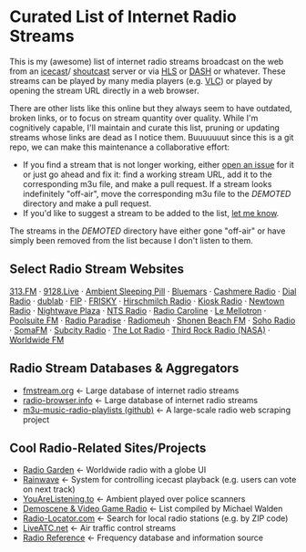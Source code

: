 # Curated List of Internet Radio Streams

This is my (awesome) list of internet radio streams
broadcast on the web from an [icecast](https://icecast.org)/
[shoutcast](https://www.shoutcast.com) server
or via [HLS](https://en.wikipedia.org/wiki/HTTP_Live_Streaming)
or [DASH](https://en.wikipedia.org/wiki/Dynamic_Adaptive_Streaming_over_HTTP)
or whatever.
These streams can be played by many media players
(e.g. [VLC](https://www.videolan.org))
or played by opening the stream URL directly in a web browser.

There are other lists like this online
but they always seem to have outdated, broken links,
or to focus on stream quantity over quality.
While I'm cognitively capable, I'll maintain and curate this list,
pruning or updating streams whose links are dead as I notice them.
Buuuuuuut since this is a git repo, 
we can make this maintenance a collaborative effort:

  - If you find a stream that is not longer working, either 
  [open an issue](https://github.com/mikepierce/internet-radio-streams/issues) for it
  or just go ahead and fix it: find a working stream URL, 
  add it to the corresponding m3u file, and make a pull request.
  If a stream looks indefinitely "off-air", 
  move the corresponding m3u file to the _DEMOTED_ directory and make a pull request.
  - If you'd like to suggest a stream to be added to the list,
  [let me know](https://github.com/mikepierce/internet-radio-streams/discussions/categories/station-suggestions).

The streams in the _DEMOTED_ directory have either gone "off-air"
or have simply been removed from the list because I don't listen to them.

## Select Radio Stream Websites

[313.FM](https://www.313.fm)
  · [9128.Live](https://9128.live)
  · [Ambient Sleeping Pill](https://ambientsleepingpill.com)
  · [Bluemars](http://echoesofbluemars.org) 
  · [Cashmere Radio](https://cashmereradio.com) 
  · [Dial Radio](https://dialradio.live)
  · [dublab](https://www.dublab.com) 
  · [FIP](https://www.fip.fr) 
  · [FRISKY](https://www.friskyradio.com) 
  · [Hirschmilch Radio](https://hirschmilch.de)
  · [Kiosk Radio](https://kioskradio.com) 
  · [Newtown Radio](https://newtownradio.com) 
  · [Nightwave Plaza](https://plaza.one) 
  · [NTS Radio](https://www.nts.live) 
  · [Radio Caroline](https://www.radiocaroline.co.uk) 
  · [Le Mellotron](https://www.lemellotron.com) 
  · [Poolsuite FM](https://poolsuite.net) 
  · [Radio Paradise](https://radioparadise.com) 
  · [Radiomeuh](https://www.radiomeuh.com) 
  · [Shonen Beach FM](https://www.beachfm.co.jp) 
  · [Soho Radio](https://sohoradiolondon.com) 
  · [SomaFM](https://somafm.com/) 
  · [Subcity Radio](https://subcity.org) 
  · [The Lot Radio](https://www.thelotradio.com)
  · [Third Rock Radio (NASA)](https://thirdrockradio.net) 
  · [Worldwide FM](https://worldwidefm.net) 

## Radio Stream Databases & Aggregators

  - [fmstream.org](https://fmstream.org/) ← Large database of internet radio streams
  - [radio-browser.info](https://www.radio-browser.info) ← Large database of internet radio streams
  - [m3u-music-radio-playlists (github)](https://junguler.github.io/m3u-radio-music-playlists/) ← A large-scale radio web scraping project

## Cool Radio-Related Sites/Projects

  - [Radio Garden](http://radio.garden/) ← Worldwide radio with a globe UI
  - [Rainwave](https://rainwave.cc/) ← System for controlling icecast playback (e.g. users can vote on next track)
  - [YouAreListening.to](http://youarelistening.to) ← Ambient played over police scanners
  - [Demoscene & Video Game Radio](https://mw.rat.bz/davgmsrl/) ← List compiled by Michael Walden
  - [Radio-Locator.com](https://radio-locator.com) ← Search for local radio stations (e.g. by ZIP code)
  - [LiveATC.net](https://www.liveatc.net) ← Air traffic control streams
  - [Radio Reference](https://www.radioreference.com) ← Frequency database and information source
